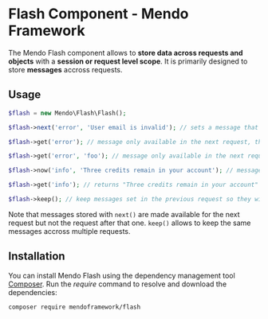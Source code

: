# Flash Component - Mendo Framework

The Mendo Flash component allows to **store data across requests and objects** with a **session or request level scope**. It is primarily designed to store **messages** accross requests.

## Usage

```php
$flash = new Mendo\Flash\Flash();

$flash->next('error', 'User email is invalid'); // sets a message that will be available in the next request

$flash->get('error'); // message only available in the next request, throws \InvalidArgumentException

$flash->get('error', 'foo'); // message only available in the next request, returns default "foo" value

$flash->now('info', 'Three credits remain in your account'); // message available in the current request

$flash->get('info'); // returns "Three credits remain in your account"

$flash->keep(); // keep messages set in the previous request so they will be available in the next request
```

Note that messages stored with ```next()``` are made available for the next request but not the request after that one. ```keep()``` allows to keep the same messages accross multiple requests.

## Installation

You can install Mendo Flash using the dependency management tool [Composer](https://getcomposer.org/).
Run the *require* command to resolve and download the dependencies:

```
composer require mendoframework/flash
```